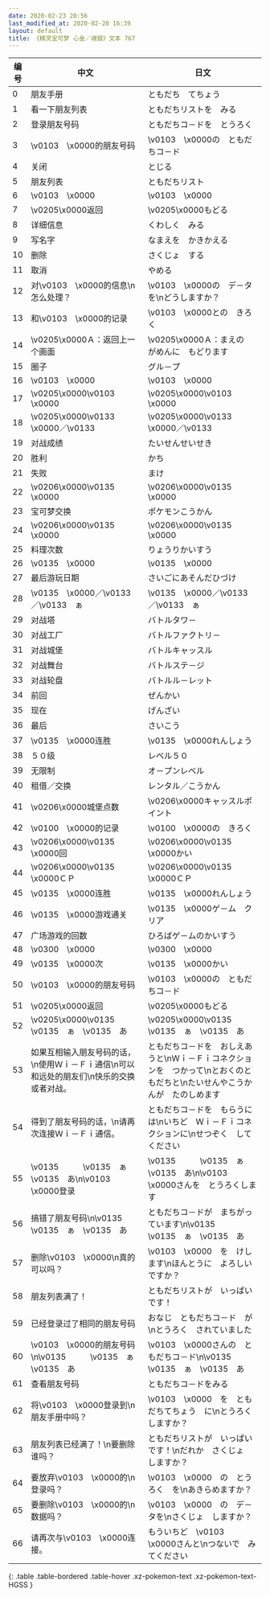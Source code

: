 ```yaml
---
date: 2020-02-23 20:56
last_modified_at: 2020-02-28 16:39
layout: default
title: 《精灵宝可梦 心金／魂银》文本 767
---
```

| 编号 | 中文 | 日文 |
| ---- | ---- | ---- |
| 0 | 朋友手册 | ともだち　てちょう |
| 1 | 看一下朋友列表 | ともだちリストを　みる |
| 2 | 登录朋友号码 | ともだちコ－ドを　とうろく |
| 3 | \v0103　\x0000的朋友号码 | \v0103　\x0000の　ともだちコ－ド |
| 4 | 关闭 | とじる |
| 5 | 朋友列表 | ともだちリスト |
| 6 | \v0103　\x0000 | \v0103　\x0000 |
| 7 | \v0205\x0000返回 | \v0205\x0000もどる |
| 8 | 详细信息 | くわしく　みる |
| 9 | 写名字 | なまえを　かきかえる |
| 10 | 删除 | さくじょ　する |
| 11 | 取消 | やめる |
| 12 | 对\v0103　\x0000的信息\n怎么处理？ | \v0103　\x0000の　デ－タを\nどうしますか？ |
| 13 | 和\v0103　\x0000的记录 | \v0103　\x0000との　きろく |
| 14 | \v0205\x0000Ａ：返回上一个画面 | \v0205\x0000Ａ：まえの　がめんに　もどります |
| 15 | 圈子 | グル－プ |
| 16 | \v0103　\x0000 | \v0103　\x0000 |
| 17 | \v0205\x0000\v0103　\x0000 | \v0205\x0000\v0103　\x0000 |
| 18 | \v0205\x0000\v0133　\x0000／\v0133　　 | \v0205\x0000\v0133　\x0000／\v0133　　 |
| 19 | 对战成绩 | たいせんせいせき |
| 20 | 胜利 | かち |
| 21 | 失败 | まけ |
| 22 | \v0206\x0000\v0135　\x0000 | \v0206\x0000\v0135　\x0000 |
| 23 | 宝可梦交换 | ポケモンこうかん |
| 24 | \v0206\x0000\v0135　\x0000 | \v0206\x0000\v0135　\x0000 |
| 25 | 料理次数 | りょうりかいすう |
| 26 | \v0135　\x0000 | \v0135　\x0000 |
| 27 | 最后游玩日期 | さいごにあそんだひづけ |
| 28 | \v0135　\x0000／\v0133　　／\v0133　ぁ | \v0135　\x0000／\v0133　　／\v0133　ぁ |
| 29 | 对战塔 | バトルタワ－ |
| 30 | 对战工厂 | バトルファクトリ－ |
| 31 | 对战城堡 | バトルキャッスル |
| 32 | 对战舞台 | バトルステ－ジ |
| 33 | 对战轮盘 | バトルル－レット |
| 34 | 前回 | ぜんかい |
| 35 | 现在 | げんざい |
| 36 | 最后 | さいこう |
| 37 | \v0135　\x0000连胜 | \v0135　\x0000れんしょう |
| 38 | ５０级 | レベル５０ |
| 39 | 无限制 | オ－プンレベル |
| 40 | 租借／交换 | レンタル／こうかん |
| 41 | \v0206\x0000城堡点数 | \v0206\x0000キャッスルポイント |
| 42 | \v0100　\x0000的记录 | \v0100　\x0000の　きろく |
| 43 | \v0206\x0000\v0135　\x0000回 | \v0206\x0000\v0135　\x0000かい |
| 44 | \v0206\x0000\v0135　\x0000ＣＰ | \v0206\x0000\v0135　\x0000ＣＰ |
| 45 | \v0135　\x0000连胜 | \v0135　\x0000れんしょう |
| 46 | \v0135　\x0000游戏通关 | \v0135　\x0000ゲ－ム　クリア |
| 47 | 广场游戏的回数 | ひろばゲ－ムのかいすう |
| 48 | \v0300　\x0000 | \v0300　\x0000 |
| 49 | \v0135　\x0000次 | \v0135　\x0000かい |
| 50 | \v0103　\x0000的朋友号码 | \v0103　\x0000の　ともだちコ－ド |
| 51 | \v0205\x0000返回 | \v0205\x0000もどる |
| 52 | \v0205\x0000\v0135　　　\v0135　ぁ　\v0135　あ | \v0205\x0000\v0135　　　\v0135　ぁ　\v0135　あ |
| 53 | 如果互相输入朋友号码的话，\n使用Ｗｉ－Ｆｉ通信\n可以和远处的朋友们\n快乐的交换或者对战。 | ともだちコ－ドを　おしえあうと\nＷｉ－Ｆｉコネクションを　つかって\nとおくのともだちと\nたいせんやこうかんが　たのしめます |
| 54 | 得到了朋友号码的话，\n请再次连接Ｗｉ－Ｆｉ通信。 | ともだちコ－ドを　もらうには\nいちど　Ｗｉ－Ｆｉコネクションに\nせつぞく　してください |
| 55 | \v0135　　　\v0135　ぁ　\v0135　あ\n\v0103　\x0000登录 | \v0135　　　\v0135　ぁ　\v0135　あ\n\v0103　\x0000さんを　とうろくします |
| 56 | 搞错了朋友号码\n\v0135　　　\v0135　ぁ　\v0135　あ | ともだちコ－ドが　まちがっています\n\v0135　　　\v0135　ぁ　\v0135　あ |
| 57 | 删除\v0103　\x0000\n真的可以吗？ | \v0103　\x0000　を　けします\nほんとうに　よろしいですか？ |
| 58 | 朋友列表满了！ | ともだちリストが　いっぱい　です！ |
| 59 | 已经登录过了相同的朋友号码 | おなじ　ともだちコ－ド　が\nとうろく　されていました |
| 60 | \v0103　\x0000的朋友号码\n\v0135　　　\v0135　ぁ　\v0135　あ | \v0103　\x0000さんの　ともだちコ－ド\n\v0135　　　\v0135　ぁ　\v0135　あ |
| 61 | 查看朋友号码 | ともだちコ－ドをみる |
| 62 | 将\v0103　\x0000登录到\n朋友手册中吗？ | \v0103　\x0000　を　ともだちてちょう　に\nとうろく　しますか？ |
| 63 | 朋友列表已经满了！\n要删除谁吗？ | ともだちリストが　いっぱい　です！\nだれか　さくじょ　しますか？ |
| 64 | 要放弃\v0103　\x0000的\n登录吗？ | \v0103　\x0000　の　とうろく　を\nあきらめますか？ |
| 65 | 要删除\v0103　\x0000的\n数据吗？ | \v0103　\x0000　の　デ－タを\nさくじょ　しますか？ |
| 66 | 请再次与\v0103　\x0000连接。 | もういちど　\v0103　\x0000さんと\nつないで　みてください |
{: .table .table-bordered .table-hover .xz-pokemon-text .xz-pokemon-text-HGSS }